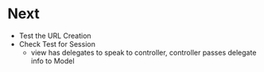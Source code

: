 # Next
- Test the URL Creation
- Check Test for Session
  - view has delegates to speak to controller, controller passes delegate info to Model
